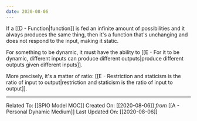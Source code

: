 ```yaml
---
date: 2020-08-06
---
```


If a [[D - Function|function]] is fed an infinite amount of possibilities and it always produces the same thing, then it's a function that's unchanging and does not respond to the input, making it static. 

For something to be dynamic, it must have the ability to [[E - For it to be dynamic, different inputs can produce different outputs|produce different outputs given different inputs]]. 

More precisely, it's a matter of ratio: [[E - Restriction and staticism is the ratio of input to output|restriction and staticism is the ratio of input to output]].

---

Related To: [[SPIO Model MOC]]
Created On: [[2020-08-06]] *from* [[A - Personal Dynamic Medium]]
Last Updated On: [[2020-08-06]]